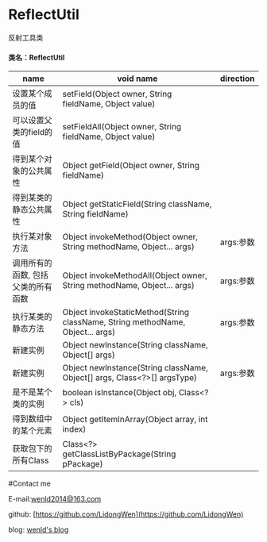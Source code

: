 # ReflectUtil
反射工具类
#### 类名：ReflectUtil

| name        | void name           | direction  |
| ------------- | ------------- | :-----:|
| 设置某个成员的值      | setField(Object owner, String fieldName, Object value) | |
| 可以设置父类的field的值      |  setFieldAll(Object owner, String fieldName, Object value) |  |
| 得到某个对象的公共属性 | Object getField(Object owner, String fieldName) |    |
| 得到某类的静态公共属性 | Object getStaticField(String className, String fieldName)   |     |
| 执行某对象方法 | Object invokeMethod(Object owner, String methodName, Object... args) |  args:参数  |
| 调用所有的函数, 包括父类的所有函数| Object invokeMethodAll(Object owner, String methodName, Object... args)   |   args:参数   |
| 执行某类的静态方法 | Object invokeStaticMethod(String className, String methodName, Object... args) |   args:参数  |
| 新建实例 | Object newInstance(String className, Object[] args)   |     |
| 新建实例 | Object newInstance(String className, Object[] args, Class<?>[] argsType) |   args:参数  |
| 是不是某个类的实例 | boolean isInstance(Object obj, Class<?> cls) |     |
| 得到数组中的某个元素 | Object getItemInArray(Object array, int index) |    |
| 获取包下的所有Class |  Class<?> getClassListByPackage(String pPackage) |

#Contact me

E-mail:wenld2014@163.com

github: [https://github.com/LidongWen](https://github.com/LidongWen)

blog: [wenld's blog](http://blog.csdn.net/sinat_15877283)
